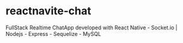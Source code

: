 # reactnavite-chat
FullStack Realtime ChatApp developed with React Native - Socket.io | Nodejs - Express - Sequelize - MySQL
